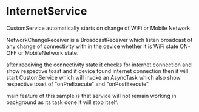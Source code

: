 # InternetService

CustomService automatically starts on change of WiFi or Mobile Network.

NetworkChangeReceiver is a BroadcastReceiver which 
listen broadcast of any change of connectivity with in the device 
whether it is WiFi state ON-OFF or MobileNetwork state.

after receiving the connectivity state it checks for internet connection 
and show respective toast and if device found internet connection 
then  it will start CustomService which will invoke an AsyncTask 
which also show respective toast of "onPreExecute" and "onPostExecute"

main feature of this sample is that service will not remain working 
in background as its task done it will stop itself.
